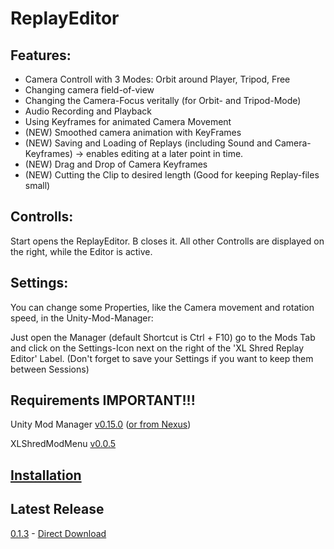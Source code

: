 # ReplayEditor

## Features:
- Camera Controll with 3 Modes: Orbit around Player, Tripod, Free
- Changing camera field-of-view
- Changing the Camera-Focus veritally (for Orbit- and Tripod-Mode)
- Audio Recording and Playback 
- Using Keyframes for animated Camera Movement
- (NEW) Smoothed camera animation with KeyFrames
- (NEW) Saving and Loading of Replays (including Sound and Camera-Keyframes) -> enables editing at a later point in time.
- (NEW) Drag and Drop of Camera Keyframes
- (NEW) Cutting the Clip to desired length (Good for keeping Replay-files small)

## Controlls:
Start opens the ReplayEditor. B closes it.
All other Controlls are displayed on the right, while the Editor is active.

## Settings:
You can change some Properties, like the Camera movement and rotation speed, in the Unity-Mod-Manager:

Just open the Manager (default Shortcut is Ctrl + F10) go to the Mods Tab and click on the Settings-Icon next on the right of the 'XL Shred Replay Editor' Label. (Don't forget to save your Settings if you want to keep them between Sessions)

## Requirements IMPORTANT!!!
Unity Mod Manager [v0.15.0](https://www.dropbox.com/s/wz8x8e4onjdfdbm/UnityModManager.zip?dl=1) ([or from Nexus](https://www.nexusmods.com/site/mods/21/))

XLShredModMenu [v0.0.5](https://github.com/blendermf/XLShredLoader/releases/download/menu-mod-0.0.5/XLShredMenuMod-0.0.5.zip)

## [Installation](https://github.com/DanielKIWI/SkaterXL-Modding#installation)

## Latest Release
[0.1.3](https://github.com/DanielKIWI/SkaterXL-Modding/releases/tag/XLShredReplayEditor-v0.1.3) - [Direct Download](https://github.com/DanielKIWI/SkaterXL-Modding/releases/download/XLShredReplayEditor-v0.1.3/XLShredReplayEditor-0.1.3.zip)
